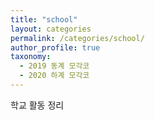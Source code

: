 ```yaml
---
title: "school"
layout: categories
permalink: /categories/school/
author_profile: true
taxonomy:
  - 2019 동계 모각코
  - 2020 하계 모각코
---
```

학교 활동 정리   

